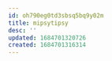 ```yaml
---
id: oh790eg0td3sbsq5bq9y02m
title: mipsytipsy
desc: ''
updated: 1684701320726
created: 1684701316314
---
```

